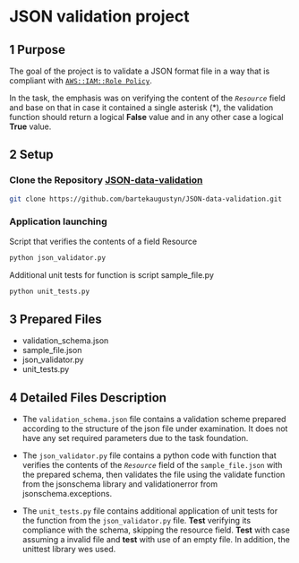 # JSON validation project

## 1 Purpose
The goal of the project is to validate a JSON format file in a way that is compliant with [`AWS::IAM::Role Policy`](https://docs.aws.amazon.com/AWSCloudFormation/latest/UserGuide/aws-properties-iam-role-policy.html).

In the task, the emphasis was on verifying the content of the *`Resource`* field and base on that in case it contained a single asterisk (*), the validation function should return a logical **False** value and in any other case a logical **True** value.

## 2 Setup

### Clone the Repository [JSON-data-validation](https://github.com/bartekaugustyn/JSON-data-validation)
```bash
git clone https://github.com/bartekaugustyn/JSON-data-validation.git
```
### Application launching
Script that verifies the contents of a field Resource
```bash
python json_validator.py
```
Additional unit tests for function is script sample_file.py
```bash
python unit_tests.py
```

## 3 Prepared Files 
- validation_schema.json
- sample_file.json
- json_validator.py
- unit_tests.py

## 4 Detailed Files Description

- The `validation_schema.json` file contains a validation scheme prepared according to the structure of the json file under examination. It does not have any set required parameters due to the task foundation.

- The `json_validator.py` file contains a python code with function that verifies the contents of the *`Resource`* field of the `sample_file.json` with the prepared schema, then validates the file using the validate function from the jsonschema library and validationerror from jsonschema.exceptions.

- The `unit_tests.py` file contains additional application of unit tests for the function from the `json_validator.py` file. **Test** verifying its compliance with the schema, skipping the resource field. **Test** with case assuming a invalid file and **test** with use of an empty file. 
In addition, the unittest library wes used.

